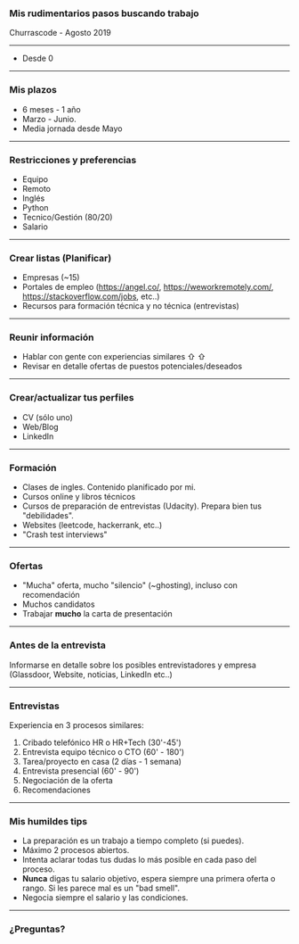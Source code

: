 ###  Mis rudimentarios pasos buscando trabajo

Churrascode - Agosto 2019

---

* Desde 0

---

### Mis plazos

* 6 meses - 1 año
* Marzo - Junio.
* Media jornada desde Mayo

---

### Restricciones y preferencias

- Equipo
- Remoto
- Inglés
- Python
- Tecnico/Gestión (80/20)
- Salario

---

### Crear listas (Planificar)

- Empresas (~15)
- Portales de empleo (https://angel.co/, https://weworkremotely.com/, https://stackoverflow.com/jobs, etc..)
- Recursos para formación técnica y no técnica (entrevistas)

---

### Reunir información

- Hablar con gente con experiencias similares &#8679; &#8679;
- Revisar en detalle ofertas de puestos potenciales/deseados

---

### Crear/actualizar tus perfiles

- CV (sólo uno)
- Web/Blog
- LinkedIn

---

### Formación

- Clases de ingles. Contenido planificado por mi.
- Cursos online y libros técnicos
- Cursos de preparación de entrevistas (Udacity). Prepara bien tus "debilidades".
- Websites (leetcode, hackerrank, etc..)
- "Crash test interviews"

---

### Ofertas

- "Mucha" oferta, mucho "silencio" (~ghosting), incluso con recomendación
- Muchos candidatos
- Trabajar **mucho** la carta de presentación

---

### Antes de la entrevista

Informarse en detalle sobre los posibles entrevistadores
y empresa (Glassdoor, Website, noticias, LinkedIn etc..)

---

### Entrevistas

Experiencia en 3 procesos similares:

1. Cribado telefónico HR o HR+Tech (30'-45')
1. Entrevista equipo técnico o CTO (60' - 180')
1. Tarea/proyecto en casa (2 días - 1 semana)
1. Entrevista presencial (60' - 90')
1. Negociación de la oferta
1. Recomendaciones

---

### Mis humildes tips

- La preparación es un trabajo a tiempo completo (si puedes).
- Máximo 2 procesos abiertos.
- Intenta aclarar todas tus dudas lo más posible en cada paso del proceso.
- **Nunca** digas tu salario objetivo, espera siempre una primera oferta o rango. Si les parece mal es un "bad smell".
- Negocia siempre el salario y las condiciones.

---

### ¿Preguntas?
